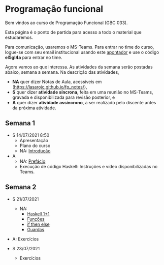 # Programação funcional

Bem vindos ao curso de Programação Funcional (GBC 033).

Esta página é o ponto de partida para acesso a todo o material que estudaremos.

Para comunicação, usaremos o MS-Teams. Para entrar no time do curso, logue-se com seu email institucional usando este [apontador](https://teams.microsoft.com/l/team/19%3a_NTp1wT30qImTZeSAFTwKOhe1XQCPhnJwbZN8imvZhU1%40thread.tacv2/conversations?groupId=42d9e7d1-79e7-4e80-b32f-9dd8ca1d9b8f&tenantId=cd5e6d23-cb99-4189-88ab-1a9021a0c451) e use o código **el5gl4a** para entrar no time.

Agora vamos ao que interessa.
As atividades da semana serão postadas abaixo, semana a semana.
Na descrição das atividades,  

* **NA** quer dizer Notas de Aula, acessíveis em (https://lasarojc.github.io/fp_notes/), 
* **S** quer dizer **atividade síncrona**, feita em uma reunião no MS-Teams, gravada e disponibilizada para revisão posterior, e 
* **A** quer dizer **atividade assíncrono**, a ser realizado pelo discente antes da próxima atividade.

## Semana 1

* S 14/07/2021 8:50
    * Apresentação
    * Plano do curso
    * NA: [Introdução](https://lasarojc.github.io/fp_notes/intro/)
* A
    * NA: [Prefácio](https://lasarojc.github.io/fp_notes/preface/)
    * Execução de código Haskell: Instruções e vídeo disponibilizadas no Teams.

## Semana 2

* S 21/07/2021
    * NA: 
        * [Haskell 1+1](https://lasarojc.github.io/fp_notes/haskell101/)
        * [Funções](https://lasarojc.github.io/fp_notes/functions/)
        * [if then else](https://lasarojc.github.io/fp_notes/ifthenelse/)
        * [Guardas](https://lasarojc.github.io/fp_notes/guards/)

* A: Exercícios

* S 23/07/2021
    * Exercícios



<!-- 
## Semana 3
* NA:
    * If Then Else
    * Case

* A: Exercícios
    * Haskell: Tipos
-->
